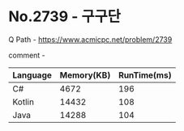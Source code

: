 # No.2739 - 구구단
Q Path - https://www.acmicpc.net/problem/2739

comment - 

Language | Memory(KB) | RunTime(ms)
------------ | ------------- | ------
C# | 4672 | 196
Kotlin | 14432 | 108
Java | 14288 | 104 